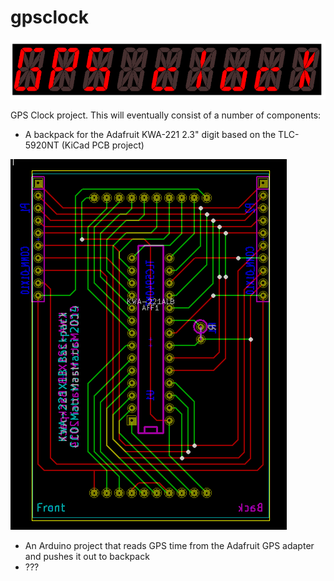 gpsclock
========

![](//github.com/mmastrac/gpsclock/blob/master/images/projectlogo.png)

GPS Clock project. This will eventually consist of a number of components:

  * A backpack for the Adafruit KWA-221 2.3" digit based on the TLC-5920NT (KiCad PCB project)
  
![pcb](https://github.com/mmastrac/gpsclock/blob/master/images/pcb.png)

  * An Arduino project that reads GPS time from the Adafruit GPS adapter and pushes it out to backpack
  * ???


